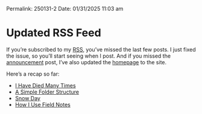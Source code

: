 
Permalink: 250131-2
Date: 01/31/2025 11:03 am

# Updated RSS Feed

If you’re subscribed to my [RSS](nashp.com/feed.rss), you’ve missed the last few posts. I just fixed the issue, so you’ll start seeing when I post. And if you missed the [announcement](https://nashp.com/2025-0117-1045) post, I’ve also updated the [homepage](https://nashp.com) to the site.

Here’s a recap so far:

- [I Have Died Many Times](https://nashp.com/2025-0117-1045)
- [A Simple Folder Structure](https://nashp.com/20250121 "A Simple Folder Structure")
- [Snow Day](https://nashp.com/250122 "Snow Day")
- [How I Use Field Notes](https://nashp.com/13125 "How I Use Field Notes")

